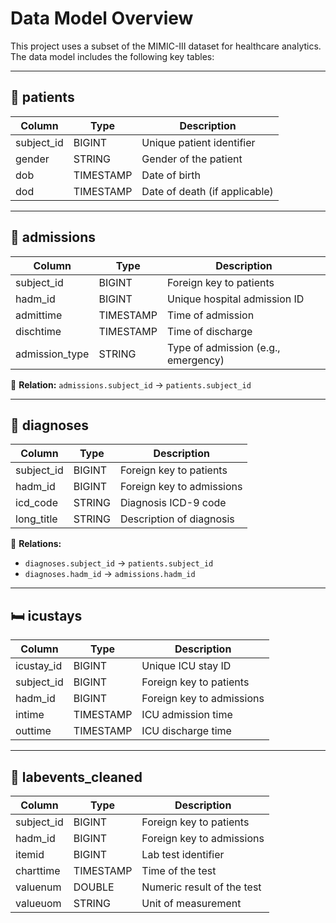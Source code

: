 # Data Model Overview

This project uses a subset of the MIMIC-III dataset for healthcare analytics. The data model includes the following key tables:

---

## 🧍 patients

| Column     | Type      | Description                      |
|------------|-----------|----------------------------------|
| subject_id | BIGINT    | Unique patient identifier        |
| gender     | STRING    | Gender of the patient            |
| dob        | TIMESTAMP | Date of birth                    |
| dod        | TIMESTAMP | Date of death (if applicable)    |

---

## 🏥 admissions

| Column        | Type      | Description                            |
|---------------|-----------|----------------------------------------|
| subject_id    | BIGINT    | Foreign key to patients                |
| hadm_id       | BIGINT    | Unique hospital admission ID           |
| admittime     | TIMESTAMP | Time of admission                      |
| dischtime     | TIMESTAMP | Time of discharge                      |
| admission_type| STRING    | Type of admission (e.g., emergency)    |

🔗 **Relation:** `admissions.subject_id` → `patients.subject_id`

---

## 🧾 diagnoses

| Column       | Type    | Description                           |
|--------------|---------|---------------------------------------|
| subject_id   | BIGINT  | Foreign key to patients               |
| hadm_id      | BIGINT  | Foreign key to admissions             |
| icd_code     | STRING  | Diagnosis ICD-9 code                 |
| long_title   | STRING  | Description of diagnosis              |

🔗 **Relations:**  
- `diagnoses.subject_id` → `patients.subject_id`  
- `diagnoses.hadm_id` → `admissions.hadm_id`

---

## 🛏️ icustays

| Column     | Type      | Description                        |
|------------|-----------|------------------------------------|
| icustay_id | BIGINT    | Unique ICU stay ID                 |
| subject_id | BIGINT    | Foreign key to patients            |
| hadm_id    | BIGINT    | Foreign key to admissions          |
| intime     | TIMESTAMP | ICU admission time                 |
| outtime    | TIMESTAMP | ICU discharge time                 |

---

## 🔬 labevents_cleaned

| Column     | Type      | Description                        |
|------------|-----------|------------------------------------|
| subject_id | BIGINT    | Foreign key to patients            |
| hadm_id    | BIGINT    | Foreign key to admissions          |
| itemid     | BIGINT    | Lab test identifier                |
| charttime  | TIMESTAMP | Time of the test                   |
| valuenum   | DOUBLE    | Numeric result of the test         |
| valueuom   | STRING    | Unit of measurement                |